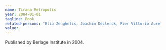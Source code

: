 ```yaml
---
name: Tirana Metropolis
year: 2004-01-01
tagline: Book
related-persons: "Elia Zenghelis, Joachim Declerck, Pier Vittorio Aureli"
value:
---
```

Published by Berlage Institute in 2004.
